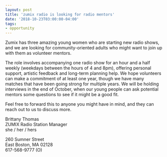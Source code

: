 ```yaml
---
layout: post
title: 'zumix radio is looking for radio mentors'
date: '2018-10-23T03:00:00-04:00'
tags:
- opportunity
--- 
```


Zumix has three amazing young women who are starting new radio shows, and we are looking for community-oriented adults who might want to join up with them as volunteer mentors. 

The role involves accompanying one radio show for an hour and a half weekly (weekdays between the hours of 4 and 8pm), offering personal support, artistic feedback and long-term planning help.  We hope volunteers can make a commitment of at least one year, though we have many matches that have been going strong for multiple years.  We will be holding interviews in the end of October, when our young people can ask potential mentors some questions to see if it might be a good fit. 

Feel free to forward this to anyone you might have in mind, and they can reach out to us to discuss more. 

Brittany Thomas  
ZUMIX Radio Station Manager  
she / her / hers  

260 Sumner Street  
East Boston, MA 02128  
617-568-9777 (O) 